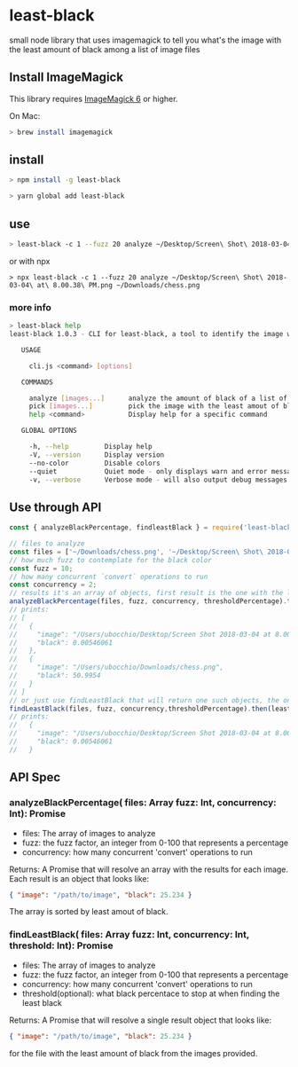 # least-black
small node library that uses imagemagick to tell you what's the image with the least amount of black among a list of image files

## Install ImageMagick
This library requires [ImageMagick 6](http://www.imagemagick.org/script/index.php) or higher.

On Mac:

```bash
> brew install imagemagick
```

## install

```bash
> npm install -g least-black

> yarn global add least-black
```

## use

```bash
> least-black -c 1 --fuzz 20 analyze ~/Desktop/Screen\ Shot\ 2018-03-04\ at\ 8.00.38\ PM.png ~/Downloads/chess.png
```
or with npx

```babsh
> npx least-black -c 1 --fuzz 20 analyze ~/Desktop/Screen\ Shot\ 2018-03-04\ at\ 8.00.38\ PM.png ~/Downloads/chess.png
```

### more info

```bash
> least-black help
least-black 1.0.3 - CLI for least-black, a tool to identify the image with the least amount of black from set of images

   USAGE

     cli.js <command> [options]

   COMMANDS

     analyze [images...]      analyze the amount of black of a list of image files (supports glob pattern)
     pick [images...]         pick the image with the least amout of black from list of image files (supports glob pattern)
     help <command>           Display help for a specific command

   GLOBAL OPTIONS

     -h, --help         Display help
     -V, --version      Display version
     --no-color         Disable colors
     --quiet            Quiet mode - only displays warn and error messages
     -v, --verbose      Verbose mode - will also output debug messages

```

## Use through API

```js
const { analyzeBlackPercentage, findleastBlack } = require('least-black');

// files to analyze
const files = ['~/Downloads/chess.png', '~/Desktop/Screen\ Shot\ 2018-03-04\ at\ 8.00.38\ PM.png'];
// how much fuzz to contemplate for the black color
const fuzz = 10;
// how many concurrent `convert` operations to run
const concurrency = 2;
// results it's an array of objects, first result is the one with the least amount of black color
analyzeBlackPercentage(files, fuzz, concurrency, thresholdPercentage).then(percentages => console.log('%j', percentages));
// prints:
// [
//   {
//     "image": "/Users/ubocchio/Desktop/Screen Shot 2018-03-04 at 8.00.38 PM.png",
//     "black": 0.00546061
//   },
//   {
//     "image": "/Users/ubocchio/Downloads/chess.png",
//     "black": 50.9954
//   }
// ]
// or just use findLeastBlack that will return one such objects, the one with the least amount of black
findLeastBlack(files, fuzz, concurrency,thresholdPercentage).then(leastBlack => console.log('%j', leastBlack));
// prints:
//   {
//     "image": "/Users/ubocchio/Desktop/Screen Shot 2018-03-04 at 8.00.38 PM.png",
//     "black": 0.00546061
//   }
```

## API Spec

### analyzeBlackPercentage( files: Array<String> fuzz: Int, concurrency: Int): Promise<Array>

* files: The array of images to analyze
* fuzz: the fuzz factor, an integer from 0-100 that represents a percentage
* concurrency: how many concurrent 'convert' operations to run

Returns: A Promise that will resolve an array with the results for each image. Each result is an object that looks like:
 ```json
 { "image": "/path/to/image", "black": 25.234 }
 ```
The array is sorted by least amout of black.

### findLeastBlack( files: Array<String> fuzz: Int, concurrency: Int, threshold: Int): Promise<Array>

* files: The array of images to analyze
* fuzz: the fuzz factor, an integer from 0-100 that represents a percentage
* concurrency: how many concurrent 'convert' operations to run
* threshold(optional): what black percentace to stop at when finding the least black

Returns: A Promise that will resolve a single result object that looks like:
 ```json
 { "image": "/path/to/image", "black": 25.234 }
 ```
 for the file with the least amount of black from the images provided.